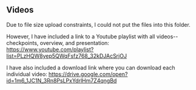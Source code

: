 ## Videos
Due to file size upload constraints, I could not put the files into this folder. 

However, I have included a link to a Youtube playlist with all videos--checkpoints, overview, and presentation: https://www.youtube.com/playlist?list=PLzHQW8yep5QWqFsfz768_32kDJAcSrjOJ

I have also included a download link where you can download each individual video: https://drive.google.com/open?id=1m6_1JC1N_3Rn8PsLPxYdrlHm7Z4qngBd
